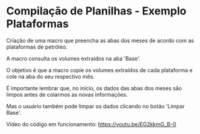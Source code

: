 # Compilação de Planilhas - Exemplo Plataformas

Criação de uma macro que preencha as abas dos meses de acordo com as plataformas de petróleo.

A macro consulta os volumes extraídos na aba 'Base'. 

O objetivo é que a macro copie os volumes extraídos de cada plataforma e cole na aba do seu respectivo mês.

É importante lembrar que, no início, os dados das abas dos meses são limpos antes de colarmos as novas informações.

Mas o usuário também pode limpar os dados clicando no botão 'Limpar Base'. 

Vídeo do código em funcionamento: https://youtu.be/EG2kkmG_B-0
